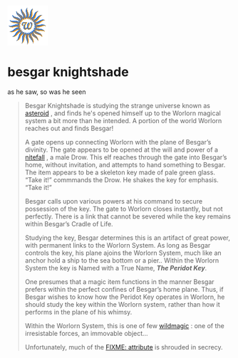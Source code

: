 ![wsun](assets/wsun.gif)

# besgar knightshade

 as he saw, so was he seen
>
>   Besgar Knightshade is studying the strange universe known as  [asteroid](asteroid.md) , and finds he's opened himself up to the Worlorn magical system a bit more than he intended. A portion of the world Worlorn reaches out and finds Besgar! 
>
>   A gate opens up connecting Worlorn with the plane of Besgar’s divinity. The gate appears to be opened at the will and power of a  [nitefall](nitefall.md) , a male Drow. This elf reaches through the gate into Besgar’s home, without invitation, and attempts to hand something to Besgar. The item appears to be a skeleton key made of pale green glass. “Take it!” commmands the Drow. He shakes the key for emphasis. “Take it!” 
>
>   Besgar calls upon various powers at his command to secure possession of the key. The gate to Worlorn closes instantly, but not perfectly. There is a link that cannot be severed while the key remains within Besgar’s Cradle of Life. 
>
>   Studying the key, Besgar determines this is an artifact of great power, with permanent links to the Worlorn System. As long as Besgar controls the key, his plane ajoins the Worlorn System, much like an anchor hold a ship to the sea bottom or a pier.. Within the Worlorn System the key is Named with a True Name, ***The Peridot Key***. 
>
>   One presumes that a magic item functions in the manner Besgar prefers within the perfect confines of Besgar’s home plane. Thus, if Besgar wishes to know how the Peridot Key operates in Worlorn, he should study the key within the Worlorn system, rather than how it performs in the plane of his whimsy. 
>
>   Within the Worlorn System, this is one of few  [wildmagic](wildmagic.md) : one of the irresistable forces, an immovable object... 
>
>   Unfortunately, much of the  [FIXME: attribute](attribute.md)  is shrouded in secrecy. 

 